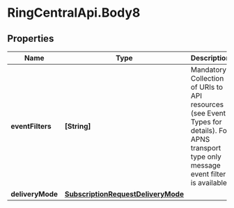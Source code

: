 # RingCentralApi.Body8

## Properties
Name | Type | Description | Notes
------------ | ------------- | ------------- | -------------
**eventFilters** | **[String]** | Mandatory. Collection of URIs to API resources (see Event Types for details). For APNS transport type only message event filter is available | [optional] 
**deliveryMode** | [**SubscriptionRequestDeliveryMode**](SubscriptionRequestDeliveryMode.md) |  | [optional] 


